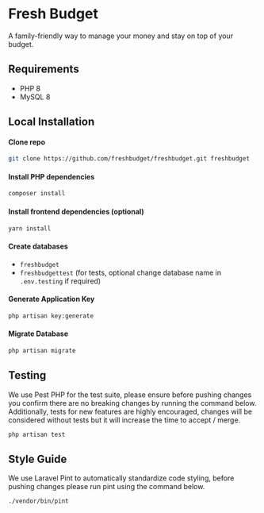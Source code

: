 # Fresh Budget 

A family-friendly way to manage your money and stay on top of your budget.

## Requirements
- PHP 8
- MySQL 8

## Local Installation

#### Clone repo

```bash
git clone https://github.com/freshbudget/freshbudget.git freshbudget
```

#### Install PHP dependencies

```bash
composer install
```

#### Install frontend dependencies (optional)

```bash
yarn install
```

#### Create databases

- `freshbudget`
- `freshbudgettest` (for tests, optional change database name in `.env.testing` if required)

#### Generate Application Key

```bash
php artisan key:generate
```

#### Migrate Database

```bash
php artisan migrate
```

## Testing

We use Pest PHP for the test suite, please ensure before pushing changes you confirm there are no breaking changes by running the command below. Additionally, tests for new features are highly encouraged, changes will be considered without tests but it will increase the time to accept / merge.

```bash
php artisan test
```

## Style Guide

We use Laravel Pint to automatically standardize code styling, before pushing changes please run pint using the command below.

```bash
./vendor/bin/pint
```